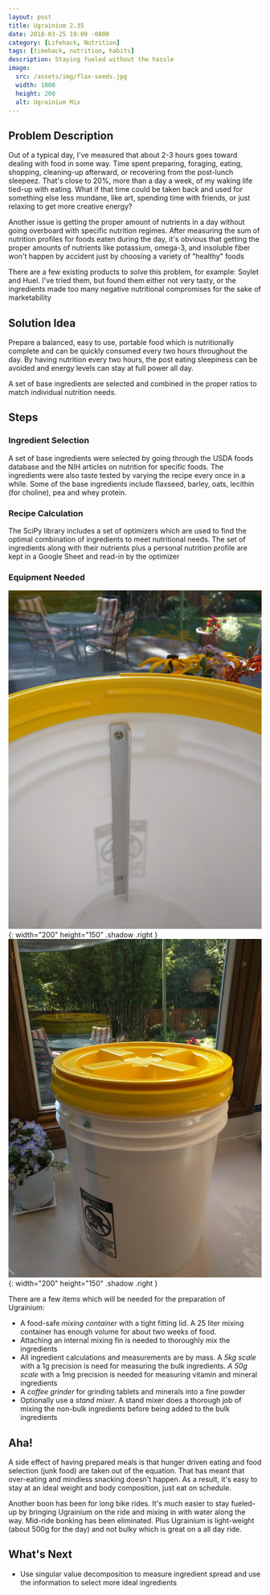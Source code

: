 ```yaml
---
layout: post
title: Ugrainium 2.35
date: 2018-03-25 19:09 -0800
category: [Lifehack, Nutrition]
tags: [timehack, nutrition, habits]
description: Staying fueled without the hassle
image:
  src: /assets/img/flax-seeds.jpg
  width: 1000
  height: 200
  alt: Ugrainium Mix
---
```

## Problem Description

Out of a typical day, I've measured that about 2-3 hours goes toward dealing with food in some way. Time spent preparing, foraging, eating, shopping, cleaning-up afterward, or recovering from the post-lunch sleepeez. That's close to 20%, more than a day a week, of my waking life tied-up with eating. What if that time could be taken back and used for something else less mundane, like art, spending time with friends, or just relaxing to get more creative energy?

Another issue is getting the proper amount of nutrients in a day without going overboard with specific nutrition regimes. After measuring the sum of nutrition profiles for foods eaten during the day, it's obvious that getting the proper amounts of nutrients like potassium, omega-3, and insoluble fiber won't happen by accident just by choosing a variety of "healthy" foods

There are a few existing products to solve this problem, for example: Soylet and Huel. I've tried them, but found them either not very tasty, or the ingredients made too many negative nutritional compromises for the sake of marketability

## Solution Idea

Prepare a balanced, easy to use, portable food which is nutritionally complete and can be quickly consumed every two hours throughout the day. By having nutrition every two hours, the post eating sleepiness can be avoided and energy levels can stay at full power all day.

A set of base ingredients are selected and combined in the proper ratios to match individual nutrition needs.

## Steps

### Ingredient Selection
A set of base ingredients were selected by going through the USDA foods database and the NIH articles on nutrition for specific foods. The ingredients were also taste tested by varying the recipe every once in a while. Some of the base ingredients include flaxseed, barley, oats, lecithin (for choline), pea and whey protein.

### Recipe Calculation
The SciPy library includes a set of optimizers which are used to find the optimal combination of ingredients to meet nutritional needs. The set of ingredients along with their nutrients plus a personal nutrition profile are kept in a Google Sheet and read-in by the optimizer

### Equipment Needed
![Mixing Container with Fin](/assets/img/bucket-with-fin.jpg){: width="200" height="150" .shadow .right }
![Mixing Container](/assets/img/mixing-bucket.jpg){: width="200" height="150" .shadow .right }

There are a few items which will be needed for the preparation of Ugrainium:
 - A food-safe _mixing container_ with a tight fitting lid. A 25 liter mixing container has enough volume for about two weeks of food.
 - Attaching an internal mixing fin is needed to thoroughly mix the ingredients
 - All ingredient calculations and measurements are by mass. A _5kg scale_ with a 1g precision is need for measuring the bulk ingredients. _A 50g scale_ with a 1mg precision is needed for measuring vitamin and mineral ingredients
 - A _coffee grinder_ for grinding tablets and minerals into a fine powder
 - Optionally use a _stand mixer_. A stand mixer does a thorough job of mixing the non-bulk ingredients before being added to the bulk ingredients


## Aha!

A side effect of having prepared meals is that hunger driven eating and food selection (junk food) are taken out of the equation. That has meant that over-eating and mindless snacking doesn't happen. As a result, it's easy to stay at an ideal weight and body composition, just eat on schedule.

Another boon has been for long bike rides. It's much easier to stay fueled-up by bringing Ugrainium on the ride and mixing in with water along the way. Mid-ride bonking has been eliminated. Plus Ugrainium is light-weight (about 500g for the day) and not bulky which is great on a all day ride.

## What's Next

 - Use singular value decomposition to measure ingredient spread and use the information to select more ideal ingredients
